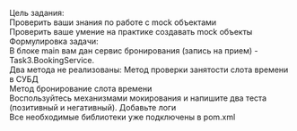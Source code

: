 
Цель задания:  
Проверить ваши знания по работе с mock объектами  
Проверить ваше умение на практике создавать mock объекты  
Формулировка задачи:  
В блоке main вам дан сервис бронирования (запись на прием) - Task3.BookingService.   
Два метода не реализованы:
Метод проверки занятости слота времени в СУБД  
Метод бронирование слота времени  
Воспользуйтесь механизмами мокирования и напишите два теста (позитивный и негативный). Добавьте логи  
Все необходимые библиотеки уже подключены в pom.xml